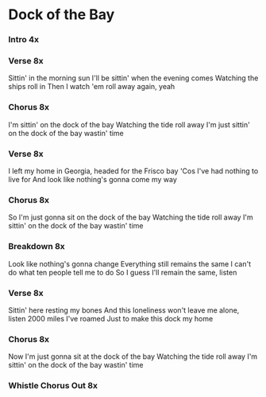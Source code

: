 # Dock of the Bay


### Intro  4x  

### Verse  8x
Sittin' in the morning sun
I'll be sittin' when the evening comes
Watching the ships roll in
Then I watch 'em roll away again, yeah

### Chorus  8x
I'm sittin' on the dock of the bay
Watching the tide roll away
I'm just sittin' on the dock of the bay wastin' time

### Verse  8x
I left my home in Georgia, headed for the Frisco bay
'Cos I've had nothing to live for
And look like nothing's gonna come my way

### Chorus  8x
So I'm just gonna sit on the dock of the bay
Watching the tide roll away
I'm sittin' on the dock of the bay wastin' time

### Breakdown  8x
Look like nothing's gonna change
Everything still remains the same
I can't do what ten people tell me to do
So I guess I'll remain the same, listen

### Verse  8x
Sittin' here resting my bones
And this loneliness won't leave me alone, listen
2000 miles I've roamed
Just to make this dock my home

### Chorus  8x
Now I'm just gonna sit at the dock of the bay
Watching the tide roll away
I'm sittin' on the dock of the bay wastin' time

### Whistle Chorus Out  8x